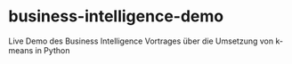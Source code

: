 # business-intelligence-demo
Live Demo des Business Intelligence Vortrages über die Umsetzung von k-means in Python
